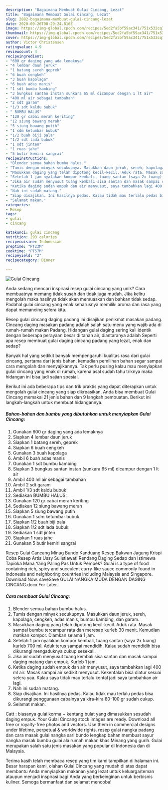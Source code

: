 ```yaml
---
description: "Bagaimana Membuat Gulai Cincang, Lezat"
title: "Bagaimana Membuat Gulai Cincang, Lezat"
slug: 2882-bagaimana-membuat-gulai-cincang-lezat
date: 2020-09-26T08:29:24.816Z
image: https://img-global.cpcdn.com/recipes/5ed2fa5bf59ac341/751x532cq70/gulai-cincang-foto-resep-utama.jpg
thumbnail: https://img-global.cpcdn.com/recipes/5ed2fa5bf59ac341/751x532cq70/gulai-cincang-foto-resep-utama.jpg
cover: https://img-global.cpcdn.com/recipes/5ed2fa5bf59ac341/751x532cq70/gulai-cincang-foto-resep-utama.jpg
author: Victor Christensen
ratingvalue: 4.9
reviewcount: 4
recipeingredient:
- "600 gr daging yang ada lemaknya"
- "4 lembar daun jeruk"
- "1 batang sereh geprek"
- "6 buah cengkeh"
- "3 buah kapolaga"
- "6 buah adas manis"
- "1 sdt bumbu kambing"
- "3 bungkus santan instan sunkara 65 ml dicampur dengan 1 lt air"
- "400 ml air sebagai tambahan"
- "2 sdt garam"
- "1/3 sdt kaldu bubuk"
- " BUMBU HALUS"
- "120 gr cabai merah keriting"
- "12 siung bawang merah"
- "5 siung bawang putih"
- "1 sdm ketumbar bubuk"
- "1/2 buah biji pala"
- "1/2 sdt lada bubuk"
- "1 sdt jinten"
- "1 ruas jahe"
- "5 butir kemiri sangrai"
recipeinstructions:
- "Blender semua bahan bumbu halus."
- "Tumis dengan minyak secukupnya. Masukkan daun jeruk, sereh, kapolaga, cengkeh, adas manis, bumbu kambing, dan garam."
- "Masukkan daging yang telah dipotong kecil-kecil. Aduk rata. Masak sampai bumbu tercampur rata dan meresap kurleb 30 menit. Kemudian matikan kompor. Diamkan selama 1 jam."
- "Setelah 1 jam nyalakan kompor kembali, tuang santan (saya 2x tuang) kurleb 700 ml. Aduk terus sampai mendidih. Kalau sudah mendidih bisa dikurangi mengaduknya cukup sesekali."
- "Jika air sudah menyusut tuang kembali sisa santan dan masak sampai daging matang dan empuk. Kurleb 1 jam."
- "Ketika daging sudah empuk dan air menyusut, saya tambahkan lagi 400 ml air. Masak sampai air sedikit menyusut. Kekentalan bisa diatur sesuai selera yaa. Kalau saya tidak mau terlalu kental jadi saya tambahkan air lagi."
- "Nah ini sudah matang."
- "Siap disajikan. Ini hasilnya pedas. Kalau tidak mau terlalu pedas bisa dikurangi penggunaan cabainya ya kira-kira 80-100 gr sudah cukup."
- "Selamat makan."
categories:
- Resep
tags:
- gulai
- cincang

katakunci: gulai cincang 
nutrition: 293 calories
recipecuisine: Indonesian
preptime: "PT23M"
cooktime: "PT57M"
recipeyield: "2"
recipecategory: Dinner

---
```



![Gulai Cincang](https://img-global.cpcdn.com/recipes/5ed2fa5bf59ac341/751x532cq70/gulai-cincang-foto-resep-utama.jpg)

Anda sedang mencari inspirasi resep gulai cincang yang unik? Cara membuatnya memang tidak susah dan tidak juga mudah. Jika keliru mengolah maka hasilnya tidak akan memuaskan dan bahkan tidak sedap. Padahal gulai cincang yang enak seharusnya memiliki aroma dan rasa yang dapat memancing selera kita.

Resep gulai cincang daging padang ini disajikan penikmat masakan padang. Cincang daging masakan padang adalah salah satu menu yang wajib ada di rumah-rumah makan Padang. Hidangan gulai daging sering kali identik dengan beberapa perayaan besar di tanah air, diantaranya adalah Seperti apa resep membuat gulai daging cincang padang yang lezat, enak dan sedap?

Banyak hal yang sedikit banyak mempengaruhi kualitas rasa dari gulai cincang, pertama dari jenis bahan, kemudian pemilihan bahan segar sampai cara mengolah dan menyajikannya. Tak perlu pusing kalau mau menyiapkan gulai cincang yang enak di rumah, karena asal sudah tahu triknya maka hidangan ini bisa jadi sajian spesial.


Berikut ini ada beberapa tips dan trik praktis yang dapat diterapkan untuk mengolah gulai cincang yang siap dikreasikan. Anda bisa membuat Gulai Cincang memakai 21 jenis bahan dan 9 langkah pembuatan. Berikut ini langkah-langkah untuk membuat hidangannya.

<!--inarticleads1-->

##### Bahan-bahan dan bumbu yang dibutuhkan untuk menyiapkan Gulai Cincang:

1. Gunakan 600 gr daging yang ada lemaknya
1. Siapkan 4 lembar daun jeruk
1. Siapkan 1 batang sereh, geprek
1. Siapkan 6 buah cengkeh
1. Gunakan 3 buah kapolaga
1. Ambil 6 buah adas manis
1. Gunakan 1 sdt bumbu kambing
1. Siapkan 3 bungkus santan instan (sunkara 65 ml) dicampur dengan 1 lt air
1. Ambil 400 ml air sebagai tambahan
1. Ambil 2 sdt garam
1. Ambil 1/3 sdt kaldu bubuk
1. Sediakan  BUMBU HALUS:
1. Gunakan 120 gr cabai merah keriting
1. Sediakan 12 siung bawang merah
1. Siapkan 5 siung bawang putih
1. Gunakan 1 sdm ketumbar bubuk
1. Siapkan 1/2 buah biji pala
1. Siapkan 1/2 sdt lada bubuk
1. Sediakan 1 sdt jinten
1. Siapkan 1 ruas jahe
1. Gunakan 5 butir kemiri sangrai


Resep Gulai Cancang Minag Bundo Kanduang Resep Bakwan Jagung Krispi Coba Resep Artis Ussy Sulistiawati Rendang Daging Sedap dan Istimewa Tapioka Mana Yang Paling Pas Untuk Pempek? Gulai is a type of food containing rich, spicy and succulent curry-like sauce commonly found in Indonesia and neighboring countries including Malaysia and Singapore. Download Now. saveSave GULAI NANGKA MUDA DENGAN DAGING CINCANG.docx For Later. 

<!--inarticleads2-->

##### Cara membuat Gulai Cincang:

1. Blender semua bahan bumbu halus.
1. Tumis dengan minyak secukupnya. Masukkan daun jeruk, sereh, kapolaga, cengkeh, adas manis, bumbu kambing, dan garam.
1. Masukkan daging yang telah dipotong kecil-kecil. Aduk rata. Masak sampai bumbu tercampur rata dan meresap kurleb 30 menit. Kemudian matikan kompor. Diamkan selama 1 jam.
1. Setelah 1 jam nyalakan kompor kembali, tuang santan (saya 2x tuang) kurleb 700 ml. Aduk terus sampai mendidih. Kalau sudah mendidih bisa dikurangi mengaduknya cukup sesekali.
1. Jika air sudah menyusut tuang kembali sisa santan dan masak sampai daging matang dan empuk. Kurleb 1 jam.
1. Ketika daging sudah empuk dan air menyusut, saya tambahkan lagi 400 ml air. Masak sampai air sedikit menyusut. Kekentalan bisa diatur sesuai selera yaa. Kalau saya tidak mau terlalu kental jadi saya tambahkan air lagi.
1. Nah ini sudah matang.
1. Siap disajikan. Ini hasilnya pedas. Kalau tidak mau terlalu pedas bisa dikurangi penggunaan cabainya ya kira-kira 80-100 gr sudah cukup.
1. Selamat makan.


Catt : biasanya gulai korma + kentang bulat yang dimasukkan sesudah daging empuk. Your Gulai Cincang stock images are ready. Download all free or royalty-free photos and vectors. Use them in commercial designs under lifetime, perpetual &amp; worldwide rights. resep gulai nangka padang dan cara masak gulai nangka sari bundo lengkap bahan membuat sayur nangka masak bumbu gulai ala rumah makan khas Minang yang gurih. Gulai merupakan salah satu jenis masakan yang popular di Indonesia dan di Malaysia. 

Terima kasih telah membaca resep yang tim kami tampilkan di halaman ini. Besar harapan kami, olahan Gulai Cincang yang mudah di atas dapat membantu Anda menyiapkan makanan yang lezat untuk keluarga/teman ataupun menjadi inspirasi bagi Anda yang berkeinginan untuk berbisnis kuliner. Semoga bermanfaat dan selamat mencoba!

